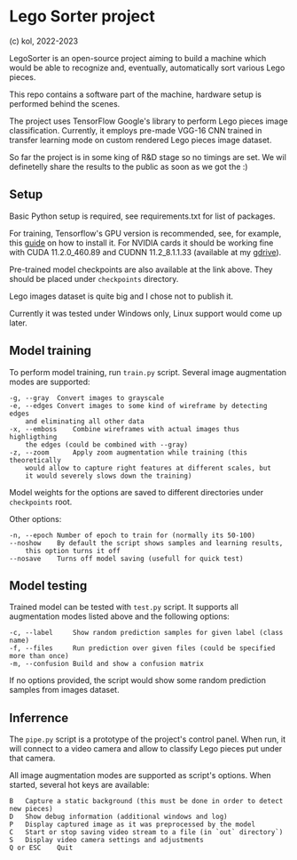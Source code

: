# Lego Sorter project
(c) kol, 2022-2023

LegoSorter is an open-source project aiming to build a machine
which would be able to recognize and, eventually, automatically sort
various Lego pieces.

This repo contains a software part of the machine, hardware setup
is performed behind the scenes.

The project uses TensorFlow Google's library to perform
Lego pieces image classification. Currently, it employs 
pre-made VGG-16 CNN trained in transfer learning mode on
custom rendered Lego pieces image dataset.

So far the project is in some king of R&D stage so no timings are set.
We wil definetelly share the results to the public as soon as
we got the :)

## Setup

Basic Python setup is required, see requirements.txt for list of packages.

For training, Tensorflow's GPU version is recommended, see, for example,
this [guide](https://towardsdatascience.com/how-to-finally-install-tensorflow-gpu-on-windows-10-63527910f255)
on how to install it. For NVIDIA cards 
it should be working fine with CUDA 11.2.0_460.89 and CUDNN 11.2_8.1.1.33 
(available at my 
[gdrive](https://drive.google.com/drive/folders/1OgHnA7X_Ey-GSy8eepNUFhnVercTeq_e?usp=share_link)).

Pre-trained model checkpoints are also available at the link above.
They should be placed under `checkpoints` directory.

Lego images dataset is quite big and I chose not to publish it.

Currently it was tested under Windows only, Linux support would come up later.

## Model training

To perform model training, run `train.py` script. Several image augmentation modes 
are supported:

    -g, --gray  Convert images to grayscale
    -e, --edges Convert images to some kind of wireframe by detecting edges
        and eliminating all other data
    -x, --emboss    Combine wireframes with actual images thus highligthing
        the edges (could be combined with --gray)
    -z, --zoom      Apply zoom augmentation while training (this theoretically
        would allow to capture right features at different scales, but
        it would severely slows down the training)

Model weights for the options are saved to different directories under `checkpoints` root.

Other options:

    -n, --epoch Number of epoch to train for (normally its 50-100)
    --noshow    By default the script shows samples and learning results,
        this option turns it off
    --nosave    Turns off model saving (usefull for quick test)

## Model testing

Trained model can be tested with `test.py` script. It supports all augmentation modes
listed above and the following options:

    -c, --label     Show random prediction samples for given label (class name)
    -f, --files     Run prediction over given files (could be specified more than once)
    -m, --confusion Build and show a confusion matrix

If no options provided, the script would show some random prediction samples 
from images dataset.

## Inferrence

The `pipe.py` script is a prototype of the project's control panel. When run,
it will connect to a video camera and allow to classify Lego pieces put under
that camera.

All image augmentation modes are supported as script's options. 
When started, several hot keys are available:

    B   Capture a static background (this must be done in order to detect new pieces)
    D   Show debug information (additional windows and log)
    P   Display captured image as it was preprocessed by the model
    C   Start or stop saving video stream to a file (in `out` directory`)
    S   Display video camera settings and adjustments
    Q or ESC    Quit
